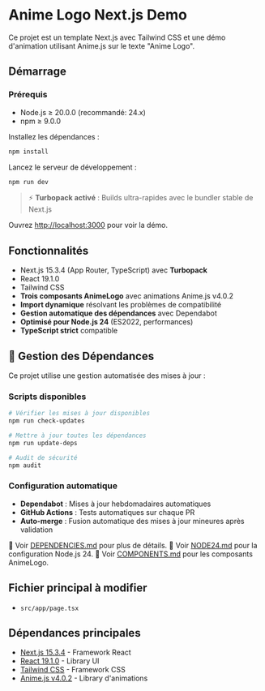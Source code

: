 # Anime Logo Next.js Demo

Ce projet est un template Next.js avec Tailwind CSS et une démo d'animation utilisant Anime.js sur le texte "Anime Logo".

## Démarrage

### Prérequis

- Node.js ≥ 20.0.0 (recommandé: 24.x)
- npm ≥ 9.0.0

Installez les dépendances :

```bash
npm install
```

Lancez le serveur de développement :

```bash
npm run dev
```

> ⚡ **Turbopack activé** : Builds ultra-rapides avec le bundler stable de Next.js

Ouvrez [http://localhost:3000](http://localhost:3000) pour voir la démo.

## Fonctionnalités

- Next.js 15.3.4 (App Router, TypeScript) avec **Turbopack**
- React 19.1.0
- Tailwind CSS
- **Trois composants AnimeLogo** avec animations Anime.js v4.0.2
- **Import dynamique** résolvant les problèmes de compatibilité
- **Gestion automatique des dépendances** avec Dependabot
- **Optimisé pour Node.js 24** (ES2022, performances)
- **TypeScript strict** compatible

## 🔄 Gestion des Dépendances

Ce projet utilise une gestion automatisée des mises à jour :

### Scripts disponibles

```bash
# Vérifier les mises à jour disponibles
npm run check-updates

# Mettre à jour toutes les dépendances
npm run update-deps

# Audit de sécurité
npm audit
```

### Configuration automatique

- **Dependabot** : Mises à jour hebdomadaires automatiques
- **GitHub Actions** : Tests automatiques sur chaque PR
- **Auto-merge** : Fusion automatique des mises à jour mineures après validation

📖 Voir [DEPENDENCIES.md](./notes/DEPENDENCIES.md) pour plus de détails.
📖 Voir [NODE24.md](./notes/NODE24.md) pour la configuration Node.js 24.
📖 Voir [COMPONENTS.md](./notes/COMPONENTS.md) pour les composants AnimeLogo.

## Fichier principal à modifier

- `src/app/page.tsx`

## Dépendances principales

- [Next.js 15.3.4](https://nextjs.org) - Framework React
- [React 19.1.0](https://react.dev) - Library UI
- [Tailwind CSS](https://tailwindcss.com) - Framework CSS
- [Anime.js v4.0.2](https://animejs.com) - Library d'animations

